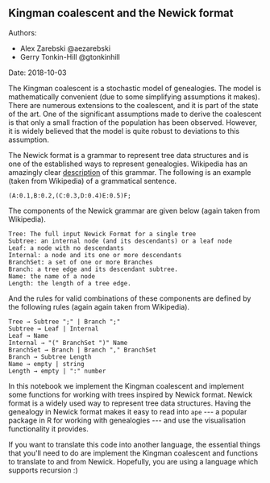 ## Kingman coalescent and the Newick format

Authors:
- Alex Zarebski @aezarebski
- Gerry Tonkin-Hill @gtonkinhill

Date: 2018-10-03

The Kingman coalescent is a stochastic model of genealogies. The model is mathematically convenient (due to some simplifying assumptions it makes). There are numerous extensions to the coalescent, and it is part of the state of the art. One of the significant assumptions made to derive the coalescent is that only a small fraction of the population has been observed. However, it is widely believed that the model is quite robust to deviations to this assumption.

The Newick format is a grammar to represent tree data structures and is one of the established ways to represent genealogies. Wikipedia has an amazingly clear [description](https://en.wikipedia.org/wiki/Newick_format) of this grammar. The following is an example (taken from Wikipedia) of a grammatical sentence.

```
(A:0.1,B:0.2,(C:0.3,D:0.4)E:0.5)F;
```

The components of the Newick grammar are given below (again taken from Wikipedia).

```
Tree: The full input Newick Format for a single tree
Subtree: an internal node (and its descendants) or a leaf node
Leaf: a node with no descendants
Internal: a node and its one or more descendants
BranchSet: a set of one or more Branches
Branch: a tree edge and its descendant subtree.
Name: the name of a node
Length: the length of a tree edge.
```

And the rules for valid combinations of these components are defined by the following rules (again again taken from Wikipedia).

```
Tree → Subtree ";" | Branch ";"
Subtree → Leaf | Internal
Leaf → Name
Internal → "(" BranchSet ")" Name
BranchSet → Branch | Branch "," BranchSet
Branch → Subtree Length
Name → empty | string
Length → empty | ":" number
```

In this notebook we implement the Kingman coalescent and implement some functions for working with trees inspired by Newick format. Newick format is a widely used way to represent tree data structures. Having the genealogy in Newick format makes it easy to read into `ape` --- a popular package in R for working with genealogies --- and use the visualisation functionality it provides.

If you want to translate this code into another language, the essential things that you'll need to do are implement the Kingman coalescent and functions to translate to and from Newick. Hopefully, you are using a language which supports recursion :)

